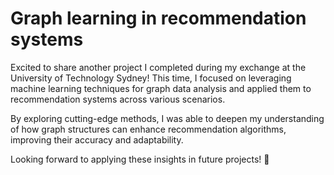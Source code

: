 # Graph learning in recommendation systems

Excited to share another project I completed during my exchange at the University of Technology Sydney! This time, I focused on leveraging machine learning techniques for graph data analysis and applied them to recommendation systems across various scenarios.

By exploring cutting-edge methods, I was able to deepen my understanding of how graph structures can enhance recommendation algorithms, improving their accuracy and adaptability.

Looking forward to applying these insights in future projects! 🚀
